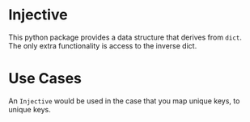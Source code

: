 # Injective

This python package provides a data structure that derives from `dict`.  
The only extra functionality is access to the inverse dict.

# Use Cases

An `Injective` would be used in the case that you map unique keys, to unique keys.
